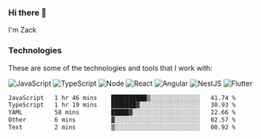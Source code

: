 ### Hi there 👋
I'm Zack

### Technologies
These are some of the technologies and tools that I work with:

![JavaScript](https://img.shields.io/badge/JavaScript-323330.svg?logo=javascript&logoColor=F7DF1E) 
![TypeScript](https://img.shields.io/badge/TypeScript-007ACC.svg?logo=typescript&logoColor=white) 
![Node](https://img.shields.io/badge/Node.js-43853D.svg?logo=node.js&logoColor=white)
![React](https://img.shields.io/badge/React-20232a.svg?logo=react&logoColor=61DAFB) 
![Angular](https://img.shields.io/badge/Angular-E23237.svg?logo=angularjs&logoColor=white)
![NestJS](https://img.shields.io/badge/NestJS-E0234E?logo=nestjs&logoColor=white)
![Flutter](https://img.shields.io/badge/Flutter-02569B.svg?logo=flutter&logoColor=white)

<!--START_SECTION:waka-->

```txt
JavaScript   1 hr 46 mins    ██████████▒░░░░░░░░░░░░░░   41.74 %
TypeScript   1 hr 19 mins    ███████▓░░░░░░░░░░░░░░░░░   30.93 %
YAML         58 mins         █████▓░░░░░░░░░░░░░░░░░░░   22.66 %
Other        6 mins          ▓░░░░░░░░░░░░░░░░░░░░░░░░   02.57 %
Text         2 mins          ▒░░░░░░░░░░░░░░░░░░░░░░░░   00.92 %
```

<!--END_SECTION:waka-->
